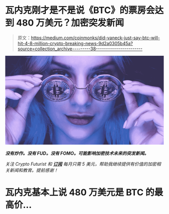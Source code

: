 # 瓦内克刚才是不是说《BTC》的票房会达到 480 万美元？加密突发新闻

> 原文：<https://medium.com/coinmonks/did-vaneck-just-say-btc-will-hit-4-8-million-crypto-breaking-news-9d2a0305b45a?source=collection_archive---------38----------------------->

![](img/d90007b8f0f0284067bb450d071eca53.png)

***没有炒作。没有 FUD。没有 FOMO。可能影响加密技术未来的突发新闻。***

*关注 Crypto Futurist 和* [***订阅***](https://cryptofuturist.medium.com/membership) *每月只需 5 美元，帮助我继续提供有价值的加密相关新闻和教育。提前感谢！*

# 瓦内克基本上说 480 万美元是 BTC 的最高价…